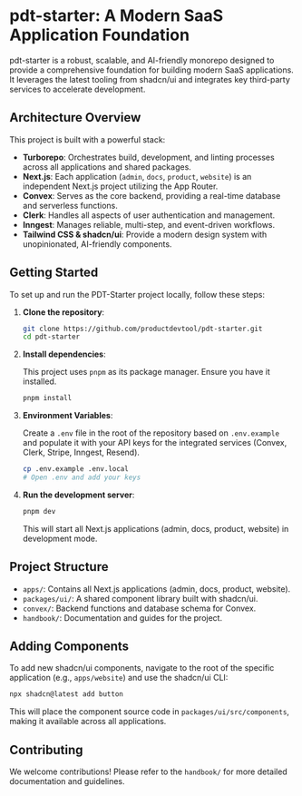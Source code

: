 # pdt-starter: A Modern SaaS Application Foundation

pdt-starter is a robust, scalable, and AI-friendly monorepo designed to provide a comprehensive foundation for building modern SaaS applications. It leverages the latest tooling from shadcn/ui and integrates key third-party services to accelerate development.

## Architecture Overview

This project is built with a powerful stack:

*   **Turborepo**: Orchestrates build, development, and linting processes across all applications and shared packages.
*   **Next.js**: Each application (`admin`, `docs`, `product`, `website`) is an independent Next.js project utilizing the App Router.
*   **Convex**: Serves as the core backend, providing a real-time database and serverless functions.
*   **Clerk**: Handles all aspects of user authentication and management.
*   **Inngest**: Manages reliable, multi-step, and event-driven workflows.
*   **Tailwind CSS & shadcn/ui**: Provide a modern design system with unopinionated, AI-friendly components.

## Getting Started

To set up and run the PDT-Starter project locally, follow these steps:

1.  **Clone the repository**:

    ```bash
    git clone https://github.com/productdevtool/pdt-starter.git
    cd pdt-starter
    ```

2.  **Install dependencies**:

    This project uses `pnpm` as its package manager. Ensure you have it installed.

    ```bash
    pnpm install
    ```

3.  **Environment Variables**:

    Create a `.env` file in the root of the repository based on `.env.example` and populate it with your API keys for the integrated services (Convex, Clerk, Stripe, Inngest, Resend).

    ```bash
    cp .env.example .env.local
    # Open .env and add your keys
    ```

4.  **Run the development server**:

    ```bash
    pnpm dev
    ```

    This will start all Next.js applications (admin, docs, product, website) in development mode.

## Project Structure

*   `apps/`: Contains all Next.js applications (admin, docs, product, website).
*   `packages/ui/`: A shared component library built with shadcn/ui.
*   `convex/`: Backend functions and database schema for Convex.
*   `handbook/`: Documentation and guides for the project.

## Adding Components

To add new shadcn/ui components, navigate to the root of the specific application (e.g., `apps/website`) and use the shadcn/ui CLI:

```bash
npx shadcn@latest add button
```

This will place the component source code in `packages/ui/src/components`, making it available across all applications.

## Contributing

We welcome contributions! Please refer to the `handbook/` for more detailed documentation and guidelines.
